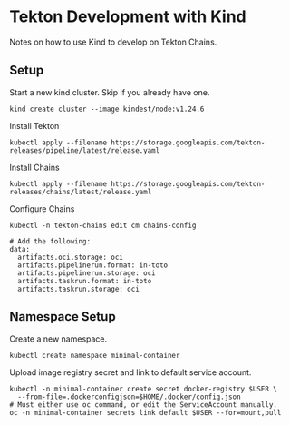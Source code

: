 # Tekton Development with Kind

Notes on how to use Kind to develop on Tekton Chains.

## Setup

Start a new kind cluster. Skip if you already have one.

```
kind create cluster --image kindest/node:v1.24.6
```

Install Tekton

```
kubectl apply --filename https://storage.googleapis.com/tekton-releases/pipeline/latest/release.yaml
```

Install Chains

```
kubectl apply --filename https://storage.googleapis.com/tekton-releases/chains/latest/release.yaml
```

Configure Chains

```
kubectl -n tekton-chains edit cm chains-config

# Add the following:
data:
  artifacts.oci.storage: oci
  artifacts.pipelinerun.format: in-toto
  artifacts.pipelinerun.storage: oci
  artifacts.taskrun.format: in-toto
  artifacts.taskrun.storage: oci
```

## Namespace Setup

Create a new namespace.

```
kubectl create namespace minimal-container
```

Upload image registry secret and link to default service account.

```
kubectl -n minimal-container create secret docker-registry $USER \
  --from-file=.dockerconfigjson=$HOME/.docker/config.json
# Must either use oc command, or edit the ServiceAccount manually.
oc -n minimal-container secrets link default $USER --for=mount,pull
```

